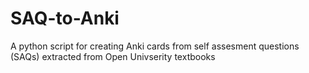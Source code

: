 # SAQ-to-Anki
A python script for creating Anki cards from self assesment questions (SAQs) extracted from Open Univserity textbooks
